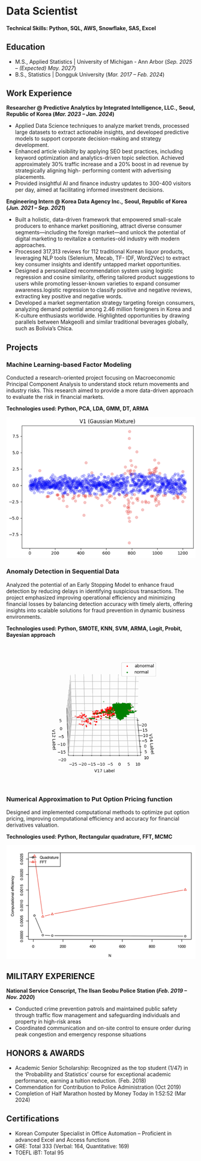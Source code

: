 # Data Scientist

#### Technical Skills: Python, SQL, AWS, Snowflake, SAS, Excel

## Education
- M.S., Applied Statistics | University of Michigan - Ann Arbor (_Sep. 2025 – (Expected) May. 2027_)	 			        		
- B.S., Statistics | Dongguk University (_Mar. 2017 – Feb. 2024_)

## Work Experience
**Researcher @ Predictive Analytics by Integrated Intelligence, LLC.,**
**Seoul, Republic of Korea (_Mar. 2023 – Jan. 2024_)**
- Applied Data Science techniques to analyze market trends, processed large datasets to extract actionable insights, and
developed predictive models to support corporate decision-making and strategy development.
- Enhanced article visibility by applying SEO best practices, including keyword optimization and analytics-driven topic
selection. Achieved approximately 30% traffic increase and a 20% boost in ad revenue by strategically aligning high-
performing content with advertising placements.
- Provided insightful AI and finance industry updates to 300-400 visitors per day, aimed at facilitating informed
investment decisions.

**Engineering Intern  @ Korea Data Agency Inc.,**
**Seoul, Republic of Korea (_Jun. 2021 – Sep. 2021_)**
- Built a holistic, data-driven framework that empowered small-scale producers to enhance market positioning,
attract diverse consumer segments—including the foreign market—and unlock the potential of digital marketing to
revitalize a centuries-old industry with modern approaches.
- Processed 317,313 reviews for 112 traditional Korean liquor products, leveraging NLP tools (Selenium, Mecab, TF-
IDF, Word2Vec) to extract key consumer insights and identify untapped market opportunities.
- Designed a personalized recommendation system using logistic regression and cosine similarity, offering tailored
product suggestions to users while promoting lesser-known varieties to expand consumer awareness.logistic regression
to classify positive and negative reviews, extracting key positive and negative words.
- Developed a market segmentation strategy targeting foreign consumers, analyzing demand potential among 2.46
million foreigners in Korea and K-culture enthusiasts worldwide. Highlighted opportunities by drawing parallels
between Makgeolli and similar traditional beverages globally, such as Bolivia’s Chica.

## Projects
### Machine Learning-based Factor Modeling 

<!--[Github](https://www.mdpi.com/1424-8220/22/8/3048) -->

Conducted a research-oriented project focusing on Macroeconomic Principal Component Analysis to understand stock return movements and
industry risks. This research aimed to provide a more data-driven approach to evaluate the risk in financial markets.

**Technologies used: Python, PCA, LDA, GMM, DT, ARMA**

![Gaussian Mixture](/assets/img/Gaussian_Mixture.png)

### Anomaly Detection in Sequential Data 

<!--[Github](https://www.mdpi.com/1424-8220/22/11/4240) -->

Analyzed the potential of an Early Stopping Model to enhance fraud detection by reducing delays in identifying suspicious
transactions. The project emphasized improving operational efficiency and minimizing financial losses by balancing
detection accuracy with timely alerts, offering insights into scalable solutions for fraud prevention in dynamic business
environments. 

**Technologies used: Python, SMOTE, KNN, SVM, ARMA, Logit, Probit, Bayesian approach**

![scatter](/assets/img/scatter.gif)

### Numerical Approximation to Put Option Pricing function 

<!-- [Github](https://www.mdpi.com/1424-8220/22/11/4240) -->

Designed and implemented computational methods to optimize put option pricing, improving computational efficiency
and accuracy for financial derivatives valuation. 

**Technologies used: Python, Rectangular quadrature, FFT, MCMC**

![CE_RQvsFFT.png](/assets/img/CE_RQvsFFT.png)

## MILITARY EXPERIENCE
**National Service Conscript, The Ilsan Seobu Police Station (_Feb. 2019 – Nov. 2020_)**
- Conducted crime prevention patrols and maintained public safety through traffic flow management and safeguarding individuals and property in high-risk areas
- Coordinated communication and on-site control to ensure order during peak congestion and emergency response situations

## HONORS & AWARDS
- Academic Senior Scholarship: Recognized as the top student (1/47) in the ‘Probability and Statistics’ course for
exceptional academic performance, earning a tuition reduction. (Feb. 2018)
- Commendation for Contribution to Police Administration (Oct 2019)
- Completion of Half Marathon hosted by Money Today in 1:52:52 (Mar 2024)

## Certifications
- Korean Computer Specialist in Office Automation – Proficient in advanced Excel and Access functions
- GRE: Total 333 (Verbal: 164, Quantitative: 169)
- TOEFL iBT: Total 95 

